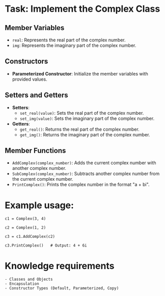 # Task: Implement the Complex Class

## Member Variables
- `real`: Represents the real part of the complex number.
- `img`: Represents the imaginary part of the complex number.

## Constructors
- **Parameterized Constructor**: Initialize the member variables with provided values.

## Setters and Getters
- **Setters**:
  - `set_real(value)`: Sets the real part of the complex number.
  - `set_img(value)`: Sets the imaginary part of the complex number.
- **Getters**:
  - `get_real()`: Returns the real part of the complex number.
  - `get_img()`: Returns the imaginary part of the complex number.

## Member Functions
- `AddComplex(complex_number)`: Adds the current complex number with another complex number.
- `SubComplex(complex_number)`: Subtracts another complex number from the current complex number.
- `PrintComplex()`: Prints the complex number in the format "a + bi".


# Example usage: 

    c1 = Complex(3, 4) 

    c2 = Complex(1, 2) 

    c3 = c1.AddComplex(c2) 

    c3.PrintComplex()   # Output: 4 + 6i


# Knowledge requirements
    - Classes and Objects
    - Encapsulation
    - Constructor Types (Default, Parameterized, Copy)
